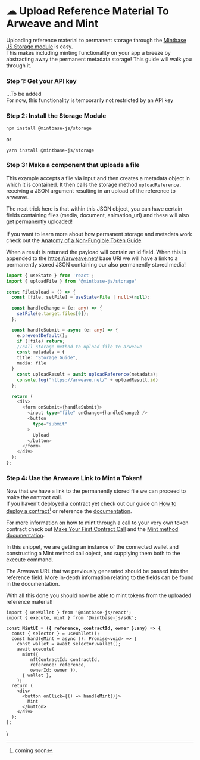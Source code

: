 # ☁ Upload Reference Material To Arweave and Mint

Uploading reference material to permanent storage through the [Mintbase JS Storage](../../mintbase-sdk-ref/packages/storage/)[ module](../../mintbase-sdk-ref/packages/storage/) is easy. \
This makes including minting functionality on your app a breeze by abstracting away the permanent metadata storage! This guide will walk you through it.

### Step 1: Get your API key

...To be added\
For now, this functionality is temporarily not restricted by an API key

### Step 2: Install the Storage Module

```
npm install @mintbase-js/storage
```

or

```
yarn install @mintbase-js/storage
```

### &#x20;**Step 3: Make a component that uploads a file**

This example accepts a file via input and then creates a metadata object in which it is contained. It then calls the storage method `uploadReference,` receiving a JSON argument resulting in an upload of the reference to arweave.

The neat trick here is that within this JSON object, you can have certain fields containing files (media, document, animation\_url) and these will also get permanently uploaded!\
\
If you want to learn more about how permanent storage and metadata work check out the [Anatomy of a Non-Fungible Token Guide](anatomy-of-a-non-fungible-token.md)

When a result is returned the payload will contain an id field. When this is appended to the https://arweave.net/ base URI we will have a link to a permanently stored JSON containing our also permanently stored media!

```typescript
import { useState } from 'react';
import { uploadFile } from '@mintbase-js/storage'

const FileUpload = () => {
  const [file, setFile] = useState<File | null>(null);

  const handleChange = (e: any) => {
    setFile(e.target.files[0]);
  };

  const handleSubmit = async (e: any) => {
    e.preventDefault();
    if (!file) return;
    //call storage method to upload file to arweave
    const metadata = {
    title: "Storage Guide",
    media: file
  }
    const uploadResult = await uploadReference(metadata);
    console.log("https://arweave.net/" + uploadResult.id)
  };

  return (
    <div>
      <form onSubmit={handleSubmit}>
        <input type="file" onChange={handleChange} />
        <button
          type="submit"
        >
          Upload
        </button>
      </form>
    </div>
  );
};
```

### Step 4: Use the Arweave Link to Mint a Token! 

Now that we have a link to the permanently stored file we can proceed to make the contract call.\
If you haven't deployed a contract yet check out our guide on [How to deploy a contract](#user-content-fn-1)[^1] or reference the [documentation](../../mintbase-sdk-ref/packages/sdk/src/deployContract/).

For more information on how to mint through a call to your very own token contract check out [Make Your First Contract Call](make-your-first-contract-call-deploycontract.md) and the [Mint method documentation](../../mintbase-sdk-ref/packages/sdk/src/mint/).

In this snippet, we are getting an instance of the connected wallet and constructing a Mint method call object, and supplying them both to the execute command.

The Arweave URL that we previously generated should be passed into the reference field. More in-depth information relating to the fields can be found in the documentation.

With all this done you should now be able to mint tokens from the uploaded reference material!

<pre class="language-typescript"><code class="lang-typescript">import { useWallet } from '@mintbase-js/react';
import { execute, mint } from '@mintbase-js/sdk';

<strong>const MintUI = ({ reference, contractId, owner }:any) => {
</strong>  const { selector } = useWallet();
  const handleMint = async (): Promise&#x3C;void> => {
    const wallet = await selector.wallet();
    await execute(
      mint({
         nftContractId: contractId,
         reference: reference, 
         ownerId: owner }),
      { wallet },   
    );
  return (
    &#x3C;div>
      &#x3C;button onClick={() => handleMint()}>
        Mint
      &#x3C;/button>
    &#x3C;/div>
  );
};
</code></pre>

\


[^1]: coming soon

